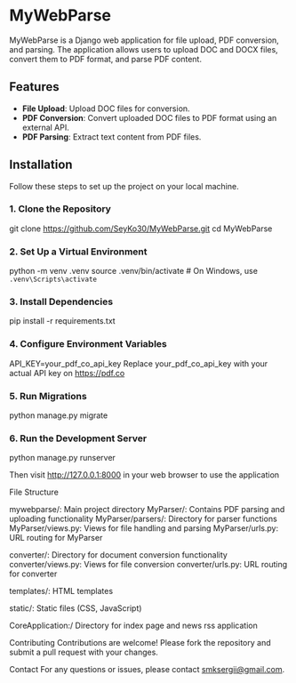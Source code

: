 # MyWebParse

MyWebParse is a Django web application for file upload, PDF conversion, and parsing. The application allows users to upload DOC and DOCX files, convert them to PDF format, and parse PDF content.

## Features

- **File Upload**: Upload DOC files for conversion.
- **PDF Conversion**: Convert uploaded DOC files to PDF format using an external API.
- **PDF Parsing**: Extract text content from PDF files.

## Installation

Follow these steps to set up the project on your local machine.

### 1. Clone the Repository

git clone https://github.com/SeyKo30/MyWebParse.git
cd MyWebParse


### 2. Set Up a Virtual Environment
python -m venv .venv
source .venv/bin/activate  # On Windows, use `.venv\Scripts\activate`

### 3. Install Dependencies
pip install -r requirements.txt

### 4. Configure Environment Variables 
API_KEY=your_pdf_co_api_key 
Replace your_pdf_co_api_key with your actual API key on https://pdf.co 

### 5. Run Migrations
python manage.py migrate

### 6. Run the Development Server
python manage.py runserver 

Then visit http://127.0.0.1:8000 in your web browser to use the application




File Structure

mywebparse/: Main project directory
MyParser/: Contains PDF parsing and uploading functionality
MyParser/parsers/: Directory for parser functions
MyParser/views.py: Views for file handling and parsing
MyParser/urls.py: URL routing for MyParser


converter/: Directory for document conversion functionality
converter/views.py: Views for file conversion
converter/urls.py: URL routing for converter

templates/: HTML templates

static/: Static files (CSS, JavaScript)

CoreApplication:/ Directory for index page and news rss application




Contributing
Contributions are welcome! Please fork the repository and submit a pull request with your changes.


Contact
For any questions or issues, please contact smksergii@gmail.com.